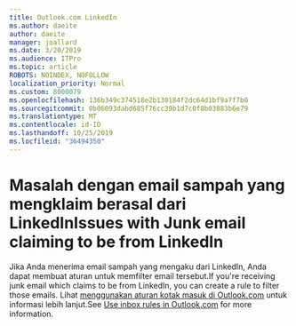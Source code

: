 ```yaml
---
title: Outlook.com LinkedIn
ms.author: daeite
author: daeite
manager: joallard
ms.date: 3/20/2019
ms.audience: ITPro
ms.topic: article
ROBOTS: NOINDEX, NOFOLLOW
localization_priority: Normal
ms.custom: 8000079
ms.openlocfilehash: 136b349c374518e2b130184f2dc64d1bf9a7f7b0
ms.sourcegitcommit: 0b06093dabd685f76cc39b1d7c0f8b03883b6e79
ms.translationtype: MT
ms.contentlocale: id-ID
ms.lasthandoff: 10/25/2019
ms.locfileid: "36494350"
---
```

# <a name="issues-with-junk-email-claiming-to-be-from-linkedin"></a><span data-ttu-id="5fa3e-102">Masalah dengan email sampah yang mengklaim berasal dari LinkedIn</span><span class="sxs-lookup"><span data-stu-id="5fa3e-102">Issues with Junk email claiming to be from LinkedIn</span></span>

<span data-ttu-id="5fa3e-103">Jika Anda menerima email sampah yang mengaku dari LinkedIn, Anda dapat membuat aturan untuk memfilter email tersebut.</span><span class="sxs-lookup"><span data-stu-id="5fa3e-103">If you're receiving junk email which claims to be from LinkedIn, you can create a rule to filter those emails.</span></span>
<span data-ttu-id="5fa3e-104">Lihat [menggunakan aturan kotak masuk di Outlook.com](https://aka.ms/OutlookComInboxRules) untuk informasi lebih lanjut.</span><span class="sxs-lookup"><span data-stu-id="5fa3e-104">See [Use inbox rules in Outlook.com](https://aka.ms/OutlookComInboxRules) for more information.</span></span>


